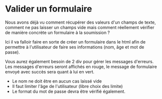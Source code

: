 # Valider un formulaire

Nous avons déjà vu comment récupérer des valeurs d'un champs de texte, comment ne pas laisser un champs vide mais comment réellement vérifier de manière concrète un formulaire à la soumission ?

Ici il va falloir faire en sorte de créer un formulaire dans le html afin de permettre à l'utilisateur de faire ses informations (nom, âge et mot de passe).

Vous aurez également besoin de 2 div pour gérer les messages d'erreurs. Les messages d'erreurs seront affichés en rouge, le message de formulaire envoyé avec succès sera quant à lui en vert.

- Le nom ne doit être en aucun cas laissé vide
- Il faut limiter l'âge de l'utilisateur (libre choix des limite)
- Le format du mot de passe devra être vérifié également.